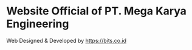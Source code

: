 Website Official of PT. Mega Karya Engineering
==============================================

Web Designed & Developed by https://bits.co.id
